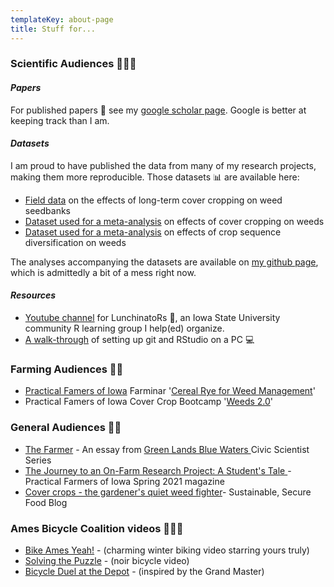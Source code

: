 ```yaml
---
templateKey: about-page
title: Stuff for...
---
```

### Scientific Audiences 👩🏾‍🔬

#### *Papers*

For published papers 📄 see my [google scholar page](https://scholar.google.com/citations?user=h4roCDAAAAAJ&hl=en). Google is better at keeping track than I am. 

#### *Datasets*

I am proud to have published the data from many of my research projects, making them more reproducible. Those datasets 📊 are available here:

* [Field data](https://iastate.figshare.com/articles/dataset/Long_Term_Cover_Cropping_Effects_on_Weed_Seedbanks/12762011/1) on the effects of long-term cover cropping on weed seedbanks
* [Dataset used for a meta-analysis](https://iastate.figshare.com/articles/dataset/Effect_of_cover_crops_on_weed_biomass_and_density_in_the_US_Midwest_Corn_Belt_meta-analysis_dataset/11933214) on effects of cover cropping on weeds
* [Dataset used for a meta-analysis](https://iastate.figshare.com/articles/dataset/Effect_of_crop_rotation_on_weed_biomass_and_density_literature_summary/7771010) on effects of crop sequence diversification on weeds

The analyses accompanying the datasets are available on [my github page](https://github.com/vanichols), which is admittedly a bit of a mess right now. 

#### *Resources*

* [Youtube channel](https://www.youtube.com/channel/UC2kj0UmZC6o_C27eASx1SJg) for LunchinatoRs 🥪, an Iowa State University community R learning group I help(ed) organize.
* [A walk-through](https://github.com/vanichols/dataManagement/blob/master/How-to-set-up-Github-with-RStudio.pdf) of setting up git and RStudio on a PC 💻

### Farming Audiences 👩‍🌾

* [Practical Famers of Iowa](https://practicalfarmers.org) Farminar '[Cereal Rye for Weed Management](https://www.youtube.com/watch?v=OClTW9B231c)'
* Practical Famers of Iowa Cover Crop Bootcamp '[Weeds 2.0](https://www.youtube.com/watch?v=VcYj-kGR5jg&feature=youtu.be)'

### General Audiences 👶🏽

* [The Farmer](https://greenlandsbluewaters.org/civic-scientists-series/#gina-nichols-iowa-state-university) - An essay from [Green Lands Blue Waters ](https://greenlandsbluewaters.org)Civic Scientist Series
* [The Journey to an On-Farm Research Project: A Student's Tale ](https://practicalfarmers.org/2021/04/the-journey-to-an-on-farm-research-project-a-student-s/)- Practical Farmers of Iowa Spring 2021 magazine
* [Cover crops - the gardener's quiet weed fighter](https://sustainable-secure-food-blog.com/2021/03/22/how-can-you-prevent-weed-seeds-from-germinating-in-your-garden/
)- Sustainable, Secure Food Blog


### Ames Bicycle Coalition videos 🚵🏾‍♂️

* [Bike Ames Yeah!](https://youtu.be/0SDBH19fg9E) - (charming winter biking video starring yours truly)
* [Solving the Puzzle](https://youtu.be/0SDBH19fg9E) - (noir bicycle video)
* [Bicycle Duel at the Depot](https://youtu.be/t3v3OrILYQM) - (inspired by the Grand Master)